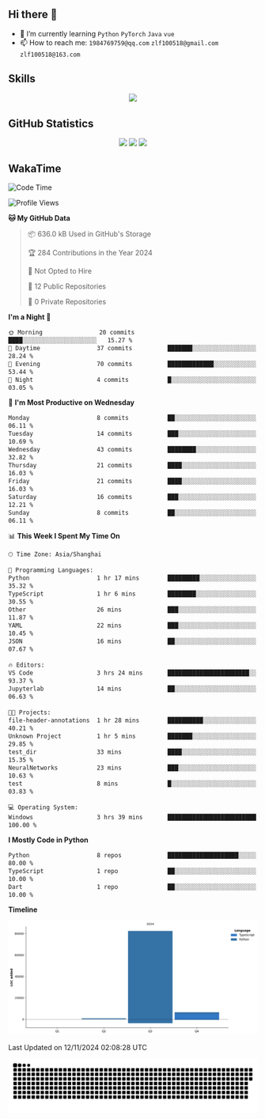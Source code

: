 ## Hi there 👋

- 🌱 I’m currently learning `Python` `PyTorch` `Java` `vue`
- 📫 How to reach me: `1984769759@qq.com` `zlf100518@gmail.com` `zlf100518@163.com`

## Skills
<div align="center"> <img src="https://skillicons.dev/icons?i=python,linux,git,github,html,css,js,ts" /> </div>

## GitHub Statistics

<div align="center">
  <img src="https://github-readme-stats.vercel.app/api?username=CloudSwordSage&show_icons=true&theme=tokyonight" />
  <img src="https://github-readme-stats.vercel.app/api/top-langs/?username=CloudSwordSage&show_icons=true&theme=tokyonight" />
  <img src="https://github-readme-activity-graph.vercel.app/graph?username=CloudSwordSage&theme=xcode" />
</div>

## WakaTime

<!--START_SECTION:waka-->
![Code Time](http://img.shields.io/badge/Code%20Time-195%20hrs%2056%20mins-blue)

![Profile Views](http://img.shields.io/badge/Profile%20Views-0-blue)

**🐱 My GitHub Data** 

> 📦 636.0 kB Used in GitHub's Storage 
 > 
> 🏆 284 Contributions in the Year 2024
 > 
> 🚫 Not Opted to Hire
 > 
> 📜 12 Public Repositories 
 > 
> 🔑 0 Private Repositories 
 > 
**I'm a Night 🦉** 

```text
🌞 Morning                20 commits          ████░░░░░░░░░░░░░░░░░░░░░   15.27 % 
🌆 Daytime                37 commits          ███████░░░░░░░░░░░░░░░░░░   28.24 % 
🌃 Evening                70 commits          █████████████░░░░░░░░░░░░   53.44 % 
🌙 Night                  4 commits           █░░░░░░░░░░░░░░░░░░░░░░░░   03.05 % 
```
📅 **I'm Most Productive on Wednesday** 

```text
Monday                   8 commits           ██░░░░░░░░░░░░░░░░░░░░░░░   06.11 % 
Tuesday                  14 commits          ███░░░░░░░░░░░░░░░░░░░░░░   10.69 % 
Wednesday                43 commits          ████████░░░░░░░░░░░░░░░░░   32.82 % 
Thursday                 21 commits          ████░░░░░░░░░░░░░░░░░░░░░   16.03 % 
Friday                   21 commits          ████░░░░░░░░░░░░░░░░░░░░░   16.03 % 
Saturday                 16 commits          ███░░░░░░░░░░░░░░░░░░░░░░   12.21 % 
Sunday                   8 commits           ██░░░░░░░░░░░░░░░░░░░░░░░   06.11 % 
```


📊 **This Week I Spent My Time On** 

```text
🕑︎ Time Zone: Asia/Shanghai

💬 Programming Languages: 
Python                   1 hr 17 mins        █████████░░░░░░░░░░░░░░░░   35.32 % 
TypeScript               1 hr 6 mins         ████████░░░░░░░░░░░░░░░░░   30.55 % 
Other                    26 mins             ███░░░░░░░░░░░░░░░░░░░░░░   11.87 % 
YAML                     22 mins             ███░░░░░░░░░░░░░░░░░░░░░░   10.45 % 
JSON                     16 mins             ██░░░░░░░░░░░░░░░░░░░░░░░   07.67 % 

🔥 Editors: 
VS Code                  3 hrs 24 mins       ███████████████████████░░   93.37 % 
Jupyterlab               14 mins             ██░░░░░░░░░░░░░░░░░░░░░░░   06.63 % 

🐱‍💻 Projects: 
file-header-annotations  1 hr 28 mins        ██████████░░░░░░░░░░░░░░░   40.21 % 
Unknown Project          1 hr 5 mins         ███████░░░░░░░░░░░░░░░░░░   29.85 % 
test_dir                 33 mins             ████░░░░░░░░░░░░░░░░░░░░░   15.35 % 
NeuralNetworks           23 mins             ███░░░░░░░░░░░░░░░░░░░░░░   10.63 % 
test                     8 mins              █░░░░░░░░░░░░░░░░░░░░░░░░   03.83 % 

💻 Operating System: 
Windows                  3 hrs 39 mins       █████████████████████████   100.00 % 
```

**I Mostly Code in Python** 

```text
Python                   8 repos             ████████████████████░░░░░   80.00 % 
TypeScript               1 repo              ██░░░░░░░░░░░░░░░░░░░░░░░   10.00 % 
Dart                     1 repo              ██░░░░░░░░░░░░░░░░░░░░░░░   10.00 % 
```



**Timeline**

![Lines of Code chart](https://raw.githubusercontent.com/CloudSwordSage/CloudSwordSage/main/assets/bar_graph.png)


 Last Updated on 12/11/2024 02:08:28 UTC
<!--END_SECTION:waka-->

<div align="center"><img src="./assets/github-snake-dark.svg" /></div>
